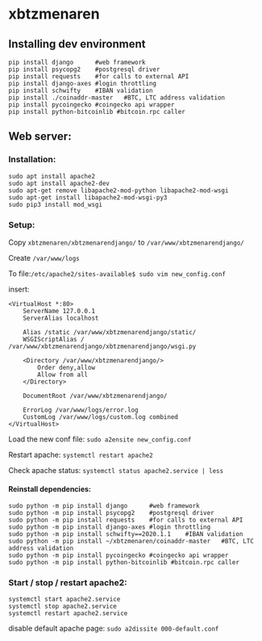 # xbtzmenaren

## Installing dev environment
```
pip install django      #web framework 
pip install psycopg2    #postgresql driver
pip install requests    #for calls to external API
pip install django-axes #login throttling
pip install schwifty    #IBAN validation
pip install ./coinaddr-master   #BTC, LTC address validation
pip install pycoingecko #coingecko api wrapper
pip install python-bitcoinlib #bitcoin.rpc caller
```

## Web server:
### Installation:
```
sudo apt install apache2
sudo apt install apache2-dev
sudo apt-get remove libapache2-mod-python libapache2-mod-wsgi
sudo apt-get install libapache2-mod-wsgi-py3
sudo pip3 install mod_wsgi
```
### Setup:
Copy `xbtzmenaren/xbtzmenarendjango/` to `/var/www/xbtzmenarendjango/`

Create `/var/www/logs`

To file:`/etc/apache2/sites-available$ sudo vim new_config.conf`

insert:
```
<VirtualHost *:80>
    ServerName 127.0.0.1
    ServerAlias localhost

    Alias /static /var/www/xbtzmenarendjango/static/
    WSGIScriptAlias / /var/www/xbtzmenarendjango/xbtzmenarendjango/wsgi.py

    <Directory /var/www/xbtzmenarendjango/>
        Order deny,allow
        Allow from all
    </Directory>

    DocumentRoot /var/www/xbtzmenarendjango/
    
    ErrorLog /var/www/logs/error.log
    CustomLog /var/www/logs/custom.log combined
</VirtualHost>
```

Load the new conf file: `sudo a2ensite new_config.conf`

Restart apache: `systemctl restart apache2`

Check apache status: `systemctl status apache2.service | less`

#### Reinstall dependencies:
```
sudo python -m pip install django      #web framework 
sudo python -m pip install psycopg2    #postgresql driver
sudo python -m pip install requests    #for calls to external API
sudo python -m pip install django-axes #login throttling
sudo python -m pip install schwifty==2020.1.1    #IBAN validation
sudo python -m pip install ~/xbtzmenaren/coinaddr-master   #BTC, LTC address validation
sudo python -m pip install pycoingecko #coingecko api wrapper
sudo python -m pip install python-bitcoinlib #bitcoin.rpc caller
```

### Start / stop / restart apache2:
```
systemctl start apache2.service
systemctl stop apache2.service
systemctl restart apache2.service
```

disable default apache page: `sudo a2dissite 000-default.conf`
